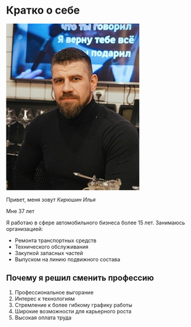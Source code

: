 # Кратко о себе

 ![](img/234.png)

Привет, меня зовут _Кирюшин Илья_

Мне 37 лет

Я работаю в сфере автомобильного бизнеса более 15 лет. Занимаюсь организацией:
- Ремонта транспортных средств
- Технического обслуживания
- Закупкой запасных частей
- Выпуском на линию подвижного состава

## Почему я решил сменить профессию

1.	Профессиональное выгорание
2. 	Интерес к технологиям
3.	Стремление к более гибкому графику работы
4.	Широкие возможности для карьерного роста 
5.	Высокая оплата труда

